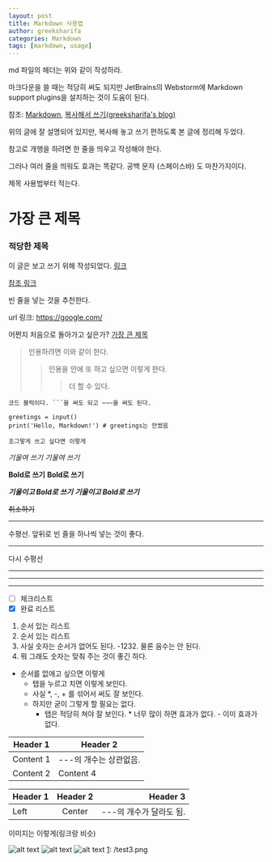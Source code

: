 ```yaml
---
layout: post
title: Markdown 사용법
author: greeksharifa
categories: Markdown
tags: [markdown, usage]
---
```


md 파일의 헤더는 위와 같이 작성하라.

마크다운을 쓸 때는 적당히 써도 되지만 JetBrains의 Webstorm에 Markdown support plugins을 설치하는 것이 도움이 된다.

참조:
[Markdown](https://simhyejin.github.io/2016/06/30/Markdown-syntax/#unordered-list),
[복사해서 쓰기(greeksharifa's blog)](https://greeksharifa.github.io/markdown/2018/06/29/markdown/)

위의 글에 잘 설명되어 있지만,
복사해 놓고 쓰기 편하도록 본 글에 정리해 두었다.

참고로 개행을 하려면 한 줄을 띄우고 작성해야 한다.



그러나 여러 줄을 띄워도 효과는 똑같다.
공백 문자                   (스페이스바)            도 마찬가지이다.

제목 사용법부터 적는다.
# 가장 큰 제목

### 적당한 제목

이 글은 보고 쓰기 위해 작성되었다.
[링크](https://google.com/)

[참조 링크][1]

[1]:  https://greeksharifa.github.io/markdown/2018/06/29/markdown/ "greeksharifa's blog - Markdown"

빈 줄을 넣는 것을 추천한다.

url 링크: <https://google.com/>

어쩐지 처음으로 돌아가고 싶은가? [가장 큰 제목](#가장-큰-제목)

> 인용하려면 이와 같이 한다.
>> 인용을 안에 또 하고 싶으면 이렇게 한다.
>>> 더 할 수 있다.

```
코드 블럭이다. ```을 써도 되고 ~~~을 써도 된다.
```
~~~
greetings = input()
print('Hello, Markdown!') # greetings는 안썼음
~~~
`조그맣게 쓰고 싶다면 이렇게`

*기울여 쓰기*     _기울여 쓰기_

**Bold로 쓰기**     __Bold로 쓰기__

***기울이고 Bold로 쓰기*** ___기울이고 Bold로 쓰기___

~~취소하기~~

---

수평선. 앞뒤로 빈 줄을 하나씩 넣는 것이 좋다.

***

다시 수평선

___

-------------

* * *

- [ ] 체크리스트
- [x] 완료 리스트

1. 순서 있는 리스트
2. 순서 있는 리스트
0. 사실 숫자는 순서가 없어도 된다.
-1232. 물론 음수는 안 된다.
11111111. 뭐 그래도 숫자는 맞춰 주는 것이 좋긴 하다.

* 순서를 없애고 싶으면 이렇게
  * 탭을 누르고 치면 이렇게 보인다.
  - 사실 *, -, + 를 섞어서 써도 잘 보인다.
  + 하지만 굳이 그렇게 할 필요는 없다.
       * 탭은 적당히 쳐야 잘 보인다.
                          * 너무 많이 하면 효과가 없다.
                          - 이미 효과가 없다.

Header 1 | Header 2
------------------ | --------------------
Content 1 | ---의 개수는 상관없음.
Content 2 | Content 4

| Header 1 | Header 2 | Header 3 |
| :-------- | :----------: | --------: |
| Left | Center | ---의 개수가 달라도 됨. |

이미지는 이렇게(링크랑 비슷)

![alt text](/test1.png)
![alt text](image_URL)
![alt text][1]
[1]: /test3.png

